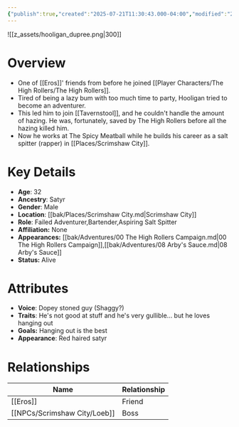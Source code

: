 ```yaml
---
{"publish":true,"created":"2025-07-21T11:30:43.000-04:00","modified":"2025-10-17T10:18:40.031-04:00","cssclasses":""}
---
```


![[z_assets/hooligan_dupree.png|300]]

# Overview
- One of [[Eros]]' friends from before he joined [[Player Characters/The High Rollers/The High Rollers]].
- Tired of being a lazy bum with too much time to party, Hooligan tried to become an adventurer.
- This led him to join [[Tavernstool]], and he couldn't handle the amount of hazing. He was, fortunately, saved by The High Rollers before all the hazing killed him.
- Now he works at The Spicy Meatball while he builds his career as a salt spitter (rapper) in [[Places/Scrimshaw City]].

# Key Details
- **Age**: 32
- **Ancestry**: Satyr
- **Gender**: Male
- **Location**: [[bak/Places/Scrimshaw City.md\|Scrimshaw City]]
- **Role**: Failed Adventurer,Bartender,Aspiring Salt Spitter
- **Affiliation:** None
- **Appearances:** [[bak/Adventures/00 The High Rollers Campaign.md\|00 The High Rollers Campaign]],[[bak/Adventures/08 Arby's Sauce.md\|08 Arby's Sauce]]
- **Status:** Alive

# Attributes
- **Voice**: Dopey stoned guy (Shaggy?)
- **Traits**: He's not good at stuff and he's very gullible... but he loves hanging out
- **Goals:** Hanging out is the best
- **Appearance**: Red haired satyr

# Relationships

| Name     | Relationship |
| -------- | ------------ |
| [[Eros]] | Friend       |
| [[NPCs/Scrimshaw City/Loeb]] | Boss         |
